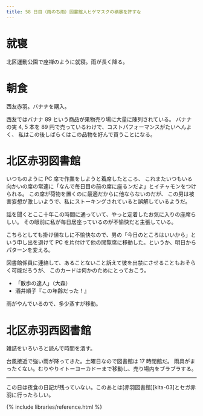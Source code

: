 ```yaml
---
title: 58 日目（雨のち雨）図書館人ヒゲマスクの横暴を許すな
---
```


# 就寝

北区運動公園で座禅のように就寝。雨が長く降る。

# 朝食

西友赤羽。バナナを購入。

西友ではバナナ 89 という商品が果物売り場に大量に陳列されている。
バナナの実 4, 5 本を 89 円で売っているわけで、コストパフォーマンスがたいへんよく、
私はこの後しばらくはこの品物を好んで買うことになる。

# 北区赤羽図書館

いつものように PC 席で作業をしようと着席したところ、
これまたいつもいる向かいの席の常連に「なんで毎日目の前の席に座るンだよ」とイチャモンをつけられる。
この席が荷物を置くのに最適だからに他ならないのだが、
この男は被害妄想が激しいようで、私にストーキングされていると誤解しているようだ。

話を聞くとここ十年この時間に通っていて、やっと定着したお気に入りの座席らしい。
その眼前に私が毎日居座っているのが不愉快だと主張している。

こちらとしても掛け値なしに不愉快なので、男の「今日のところはいいから」という申し出を退けて
PC を片付けて他の閲覧席に移動した。というか、明日からパターンを変える。

図書館係員に連絡して、あることないこと訴えて彼を出禁にさせることもおそらく可能だろうが、
このカードは何かのためにとっておこう。

* 「散歩の達人」（大森）
* 酒井順子『この年齢だった！』

雨がやんでいるので、多少蒸すが移動。

# 北区赤羽西図書館

雑誌をいろいろと読んで時間を潰す。

台風接近で強い雨が降ってきた。土曜日なので図書館は 17 時閉館だ。
雨具がまったくない。むりやりイトーヨーカドーまで移動し、売り場内をブラブラする。

---

この日は夜食の日記が残っていない。このあとは[赤羽図書館][kita-03]とセガ赤羽に行ったらしい。

{% include libraries/reference.html %}
